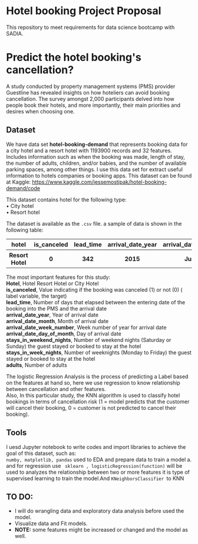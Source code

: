 # Hotel booking Project Proposal 

This repository to meet requirements for data science bootcamp with SADIA.


# Predict the hotel booking's cancellation?

 A study conducted by property management systems (PMS) provider Guestline has revealed insights on how hoteliers can avoid booking cancellation. 
The survey amongst 2,000 participants delved into how people book their hotels, and more importantly, their main priorities and desires when choosing one.

## Dataset
We have data set **hotel-booking-demand** that represents booking data for a city hotel and a resort hotel with 1193900 records and 32 features. 
Includes information such as when the booking was made, length of stay, the number of adults, children, and/or babies, 
and the number of available parking spaces, among other things. I use this data set for extract useful information to hotels companies or booking apps.
This dataset can be found at Kaggle: https://www.kaggle.com/jessemostipak/hotel-booking-demand/code <br>
  
This dataset contains hotel for the following type:<br>
•	City hotel <br>
•	Resort hotel<br>


The dataset is available as the ```.csv``` file. a sample of data is shown in the following table:
<table width="100%">
 <tr>
  <th>hotel</th><th>is_canceled</th><th>lead_time</th><th>arrival_date_year</th><th>arrival_date_month</th><th>arrival_date_week_number</th><th>arrival_date_day_of_month</th><th>stays_in_weekend_nights</th><th>stays_in_week_nights</th><th>stays_in_week_nights</th><th>adults</th><th>children</th><th>babies</th><th>meal</th><th>country</th><th>market_segment</th><th>is_repeated_guest</th><th>previous_cancellations</th><th>reserved_room_type</th><th>assigned_room_type</th><th>booking_changes</th><th>deposit_type</th><th>days_in_waiting_list</th><th>customer_type</th><th>adr</th><th>required_car_parking_spaces</th><th>total_of_special_requests</th><th>reservation_status</th><th>reservation_status_date</th>
 </tr>
 <tr>
  <th>Resort Hotel</th><th>0</th><th>342</th><th>2015</th><th>July</th><th>27</th><th>1</th><th>0</th><th>0</th><th>2</th><th>0.0</th><th>0</th><th>BB</th><th>PRT</th><th>Direct</th><th>0</th><th>0</th><th>C</th><th>C</th><th>3</th><th>No Deposit</th><th>0</th><th>Transient</th><th>0.0</th><th>0</th><th>0</th><th>Check-Out</th><th>2015-07-01
</th>
 </tr>
</table>


The most important features for this study:<br>
**Hotel**, Hotel Resort Hotel or City Hotel<br>
**is_canceled**, Value indicating if the booking was canceled (1) or not (0) ( label variable, the target)<br>
**lead_time**, Number of days that elapsed between the entering date of the booking into the PMS and the arrival date<br>
**arrival_date_year**, Year of arrival date<br>
**arrival_date_month**, Month of arrival date<br>
**arrival_date_week_number**, Week number of year for arrival date<br>
**arrival_date_day_of_month**, Day of arrival date<br>
**stays_in_weekend_nights**, Number of weekend nights (Saturday or Sunday) the guest stayed or booked to stay at the hotel<br>
**stays_in_week_nights**, Number of weeknights (Monday to Friday) the guest stayed or booked to stay at the hotel<br>
**adults**, Number of adults<br>

The logistic Regression Analysis is the process of predicting a Label based on the features at hand so, here we use regression to know relationship between cancellation and other features.<br>
Also, In this particular study, the KNN algorithm is used to classify hotel bookings in terms of cancellation risk (1 = model predicts that the customer will cancel their booking, 0 = customer is not predicted to cancel their booking). 


## Tools
I uesd Jupyter notebook to write codes and import libraries to achieve the goal of this dataset, such as:<br>
```numby, matplotlib, pandas``` used to EDA and prepare data to train a model a.<br>
and for regression use  ``` sklearn , logisticRegression(function)``` will be used to analyzes the relationship between two or more features
it is type of supervised learning to train the model.And ```KNeighborsClassifier ```to KNN

## **TO DO**: 
- I will do wrangling data and exploratory data analysis before used the model.
- Visualize data and Fit models.
- **NOTE:** some features might be increased or changed and the model as well.

